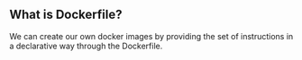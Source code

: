 ## What is Dockerfile?
We can create our own docker images by providing the set of instructions in a declarative way through the Dockerfile.
